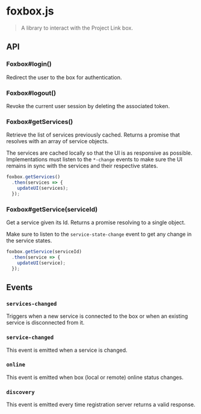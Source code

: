 # foxbox.js

> A library to interact with the Project Link box.

## API

### Foxbox#login()

Redirect the user to the box for authentication.

### Foxbox#logout()

Revoke the current user session by deleting the associated token.

### Foxbox#getServices()

Retrieve the list of services previously cached. Returns a promise that resolves
with an array of service objects.

The services are cached locally so that the UI is as responsive as possible.
Implementations must listen to the `*-change` events to make sure the UI
remains in sync with the services and their respective states.

```javascript
foxbox.getServices()
  .then(services => {
    updateUI(services);
  });
```

### Foxbox#getService(serviceId)

Get a service given its Id. Returns a promise resolving to a single object.

Make sure to listen to the `service-state-change` event to get any change in the
service states.

```javascript
foxbox.getService(serviceId)
  .then(service => {
    updateUI(service);
  });
```

## Events

### `services-changed`

Triggers when a new service is connected to the box or when an existing service
is disconnected from it.

### `service-changed`

This event is emitted when a service is changed.

### `online`

This event is emitted when box (local or remote) online status changes.

### `discovery`

This event is emitted every time registration server returns a valid response.
